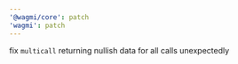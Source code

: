 ```yaml
---
'@wagmi/core': patch
'wagmi': patch
---
```


fix `multicall` returning nullish data for all calls unexpectedly
